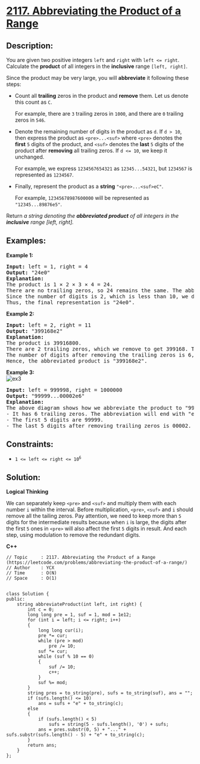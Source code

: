 # [2117. Abbreviating the Product of a Range](https://leetcode.com/problems/abbreviating-the-product-of-a-range/)


## Description:

<p>You are given two positive integers <code>left</code> and <code>right</code> with <code>left &lt;= right</code>. Calculate the <strong>product</strong> of all integers in the <strong>inclusive</strong> range <code>[left, right]</code>.</p>

<p>Since the product may be very large, you will <strong>abbreviate</strong> it following these steps:</p>
<ul>
    <li><p>Count all <strong>trailing</strong> zeros in the product and <strong>remove</strong> them. Let us denote this count as <code>C</code>.</p>
        <p>For example, there are <code>3</code> trailing zeros in <code>1000</code>, and there are <code>0</code> trailing zeros in <code>546</code>.</p></li>
    <li><p>Denote the remaining number of digits in the product as <code>d</code>. If <code>d &gt; 10</code>, then express the product as <code>&lt;pre&gt;...&lt;suf&gt;</code> where <code>&lt;pre&gt;</code> denotes the <strong>first</strong> <code>5</code> digits of the product, and <code>&lt;suf&gt;</code> denotes the <strong>last</strong> <code>5</code> digits of the product after <strong>removing</strong> all trailing zeros. If <code>d &lt;= 10</code>, we keep it unchanged.</p>
        <p>For example, we express <code>1234567654321</code> as <code>12345...54321</code>, but <code>1234567</code> is represented as <code>1234567</code>.</p></li>
    <li><p>Finally, represent the product as a <strong>string</strong> <code>"&lt;pre&gt;...&lt;suf&gt;eC"</code>.</p>
        <p>For example, <code>12345678987600000</code> will be represented as <code>"12345...89876e5"</code>.</p></li>
</ul>
<p>Return <em>a string denoting the <strong>abbreviated product</strong> of all integers in the <strong>inclusive</strong> range [left, right].</em></p>


## Examples:

<strong>Example 1:</strong>
<pre>
<strong>Input:</strong> left = 1, right = 4
<strong>Output:</strong> "24e0"
<strong>Explanation:</strong> 
The product is 1 × 2 × 3 × 4 = 24.
There are no trailing zeros, so 24 remains the same. The abbreviation will end with "e0".
Since the number of digits is 2, which is less than 10, we do not have to abbreviate it further.
Thus, the final representation is "24e0". 
</pre>

<strong>Example 2:</strong>
<pre>
<strong>Input:</strong> left = 2, right = 11
<strong>Output:</strong> "399168e2"
<strong>Explanation:</strong> 
The product is 39916800.
There are 2 trailing zeros, which we remove to get 399168. The abbreviation will end with "e2".
The number of digits after removing the trailing zeros is 6, so we do not abbreviate it further.
Hence, the abbreviated product is "399168e2".  
</pre>

<strong>Example 3:</strong>
<br/>![ex3](https://assets.leetcode.com/uploads/2021/11/17/productdrawio.png)
<pre>
<strong>Input:</strong> left = 999998, right = 1000000
<strong>Output:</strong> "99999...00002e6"
<strong>Explanation:</strong> 
The above diagram shows how we abbreviate the product to "99999...00002e6".
- It has 6 trailing zeros. The abbreviation will end with "e6".
- The first 5 digits are 99999.
- The last 5 digits after removing trailing zeros is 00002.
</pre>


## Constraints:

<ul>
  <li><code>1 &lt;= left &lt;= right &lt;= 10<sup>6</sup></code></li>
</ul>


## Solution:

<strong>Logical Thinking</strong>
<p>We can separately keep <code>&lt;pre&gt;</code> and <code>&lt;suf&gt;</code> and multiply them with each number <code>i</code> within the interval. Before multiplication, <code>&lt;pre&gt;</code>, <code>&lt;suf&gt;</code> and <code>i</code> should remove all the tailing zeros. Pay attention, we need to keep more than <code>5</code> digits for the intermediate results because when <code>i</code> is large, the digits after the first <code>5</code> ones in <code>&lt;pre&gt;</code>  will also affect the first <code>5</code> digits in result. And each step, using modulation to remove the redundant digits.</p>


<strong>C++</strong>

```
// Topic     : 2117. Abbreviating the Product of a Range (https://leetcode.com/problems/abbreviating-the-product-of-a-range/)
// Author    : YCX
// Time      : O(N)
// Space     : O(1)


class Solution {
public:
    string abbreviateProduct(int left, int right) {
        int c = 0;
        long long pre = 1, suf = 1, mod = 1e12;
        for (int i = left; i <= right; i++)
        {
            long long cur(i);
            pre *= cur;
            while (pre > mod)
                pre /= 10;
            suf *= cur;
            while (suf % 10 == 0)
            {
                suf /= 10;
                c++;
            }
            suf %= mod;
        }
        string pres = to_string(pre), sufs = to_string(suf), ans = "";
        if (sufs.length() <= 10)
            ans = sufs + "e" + to_string(c);
        else
        {
            if (sufs.length() < 5)
                sufs = string(5 - sufs.length(), '0') + sufs;
            ans = pres.substr(0, 5) + "..." + sufs.substr(sufs.length() - 5) + "e" + to_string(c);
        }
        return ans;
    }
};
```
